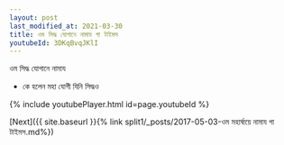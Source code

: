 ```yaml
---
layout: post
last_modified_at: 2021-03-30
title: ওম সিদ্ধ যোগানে নামায গা টাইমস
youtubeId: 3DKqBvqJKlI
---
```

 
 
 ওম সিদ্ধ যোগানে নামায  
 
 -  কে হলেন মহা যোগী যিনি সিদ্ধও 
 
  
 
  
 
 
 
 
 
 


{% include youtubePlayer.html id=page.youtubeId %}
 
[Next]({{ site.baseurl }}{% link  split1/_posts/2017-05-03-ওম মহার্ষায়ে নামায গা টাইমস.md%})
 
